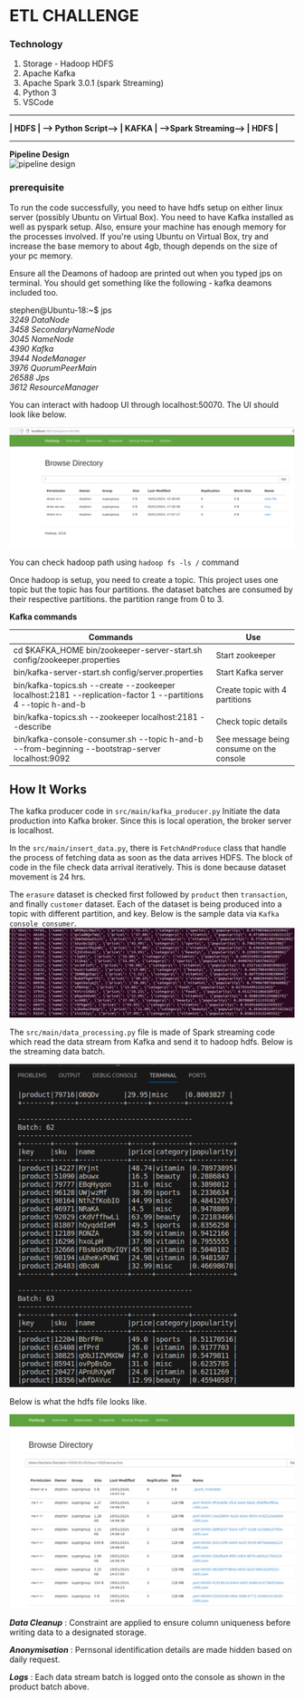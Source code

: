 # ETL CHALLENGE

### Technology

1. Storage - Hadoop HDFS
2. Apache Kafka
3. Apache Spark 3.0.1 (spark Streaming)
4. Python 3
5. VSCode



<hr>
<strong>| HDFS | --> Python Script--> | KAFKA | -->Spark Streaming--> | HDFS | </strong>
<hr>

 **Pipeline Design**   
 ![pipeline design](resources/img/hdfs_kafka_spark(1).png "hdfs_kafka_spark(1).png")

### prerequisite
To run the code successfully, you need to have hdfs setup on either linux server (possibly Ubuntu on Virtual Box). You need to have Kafka installed as well as pyspark setup. Also, ensure your machine has enough memory for the processes involved. If you're using Ubuntu on Virtual Box, try and increase the base memory to about 4gb, though depends on the size of your pc memory.

Ensure all the Deamons of hadoop are printed out when you typed jps on terminal. You should get something like the following - kafka deamons included too.

stephen@Ubuntu-18:~$ jps  
_3249 DataNode_  
_3458 SecondaryNameNode_  
_3045 NameNode_  
_4390 Kafka_  
_3944 NodeManager_  
_3976 QuorumPeerMain_  
_26588 Jps_  
_3612 ResourceManager_

You can interact with hadoop UI through localhost:50070. The UI should look like below.

![alt hadoop ui](resources/img/hadoop_ui.png "hadoop_ui.png")

You can check hadoop path using ```hadoop fs -ls /``` command

Once hadoop is setup, you need to create a topic. This project uses one topic but the topic has four partitions.
the dataset batches are consumed by their respective partitions. the partition range from 0 to 3.

**Kafka commands**

|Commands      |Use|
|--------------|---|
|cd $KAFKA_HOME bin/zookeeper-server-start.sh config/zookeeper.properties| Start zookeeper|
|bin/kafka-server-start.sh config/server.properties|Start Kafka server|
|bin/kafka-topics.sh --create --zookeeper localhost:2181 --replication-factor 1 --partitions 4 --topic h-and-b|Create topic with 4 partitions|
|bin/kafka-topics.sh --zookeeper localhost:2181 --describe|Check topic details|
|bin/kafka-console-consumer.sh --topic h-and-b --from-beginning --bootstrap-server localhost:9092|See message being consume on the console|


## How It Works
The kafka producer code in ``src/main/kafka_producer.py`` Initiate the data production into Kafka broker. Since this is local operation, the broker server is localhost.   

In the ``src/main/insert_data.py``, there is ``FetchAndProduce`` class that handle the process of fetching data as soon as the data arrives HDFS. The block of code in the file check data arrival iteratively. This is done because dataset movement is 24 hrs.   

The ``erasure`` dataset is checked first followed by ``product`` then ``transaction``, and finally ``customer`` dataset. Each of the dataset is being produced into a topic with different partition, and key. Below is the sample data via ``Kafka console consumer``.
![alt kafka consumer output](resources/img/kafka_consumer_output.png "kafka_consumer_output.png")   

The ``src/main/data_processing.py`` file is made of Spark streaming code which read the data stream from Kafka and send it to hadoop hdfs. Below is the streaming data batch.

![alt product batch](resources/img/product_batch.png "product_batch.png")   

Below is what the hdfs file looks like.

![alt hadoop file](resources/img/hadoop_transaction_file.png "transaction_data.png") 

***Data Cleanup*** : Constraint are applied to ensure column uniqueness before writing data to a designated storage.   

***Anonymisation*** : Pernsonal identification details are made hidden based on daily request.   

***Logs*** : Each data stream batch is logged onto the console as shown in the product batch above.   


